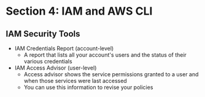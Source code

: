 # Section 4: IAM and AWS CLI

## IAM Security Tools
* IAM Credentials Report (account-level)
  - A report that lists all your account's users and the status of their various credentials
* IAM Access Advisor (user-level)
  - Access advisor shows the service permissions granted to a user and when those services were last accessed
  - You can use this information to revise your policies 
